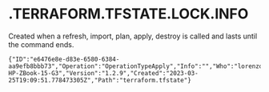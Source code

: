 # .TERRAFORM.TFSTATE.LOCK.INFO

Created when a refresh, import, plan, apply, destroy is called and lasts until the command ends.

```
{"ID":"e6476e8e-d83e-6580-6384-aa9efb8bbb73","Operation":"OperationTypeApply","Info":"","Who":"lorenzo@lorenzo-HP-ZBook-15-G3","Version":"1.2.9","Created":"2023-03-25T19:09:51.778473305Z","Path":"terraform.tfstate"}
```
